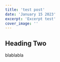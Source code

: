 ```yaml
---
title: 'test post'
date: 'January 15 2023'
excerpt: 'Excerpt test'
cover_image: ''
---
```


## Heading Two

blablabla
